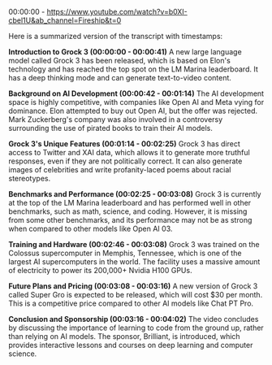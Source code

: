00:00:00 - https://www.youtube.com/watch?v=b0XI-cbel1U&ab_channel=Fireship&t=0

Here is a summarized version of the transcript with timestamps:

**Introduction to Grock 3 (00:00:00 - 00:00:41)**
A new large language model called Grock 3 has been released, which is based on Elon's technology and has reached the top spot on the LM Marina leaderboard. It has a deep thinking mode and can generate text-to-video content.

**Background on AI Development (00:00:42 - 00:01:14)**
The AI development space is highly competitive, with companies like Open AI and Meta vying for dominance. Elon attempted to buy out Open AI, but the offer was rejected. Mark Zuckerberg's company was also involved in a controversy surrounding the use of pirated books to train their AI models.

**Grock 3's Unique Features (00:01:14 - 00:02:25)**
Grock 3 has direct access to Twitter and XAI data, which allows it to generate more truthful responses, even if they are not politically correct. It can also generate images of celebrities and write profanity-laced poems about racial stereotypes.

**Benchmarks and Performance (00:02:25 - 00:03:08)**
Grock 3 is currently at the top of the LM Marina leaderboard and has performed well in other benchmarks, such as math, science, and coding. However, it is missing from some other benchmarks, and its performance may not be as strong when compared to other models like Open AI 03.

**Training and Hardware (00:02:46 - 00:03:08)**
Grock 3 was trained on the Colossus supercomputer in Memphis, Tennessee, which is one of the largest AI supercomputers in the world. The facility uses a massive amount of electricity to power its 200,000+ Nvidia H100 GPUs.

**Future Plans and Pricing (00:03:08 - 00:03:16)**
A new version of Grock 3 called Super Gro is expected to be released, which will cost $30 per month. This is a competitive price compared to other AI models like Chat PT Pro.

**Conclusion and Sponsorship (00:03:16 - 00:04:02)**
The video concludes by discussing the importance of learning to code from the ground up, rather than relying on AI models. The sponsor, Brilliant, is introduced, which provides interactive lessons and courses on deep learning and computer science.
